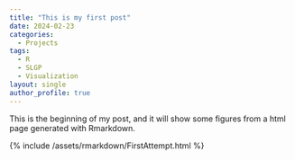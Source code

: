 ```yaml
---
title: "This is my first post"
date: 2024-02-23
categories:
  - Projects
tags:
  - R
  - SLGP
  - Visualization
layout: single
author_profile: true
---
```


This is the beginning of my post, and it will show some figures from a html page generated with Rmarkdown.

{% include /assets/rmarkdown/FirstAttempt.html %}
